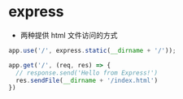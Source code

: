 # express

* 两种提供 html 文件访问的方式
```js
app.use('/', express.static(__dirname + '/'));

app.get('/', (req, res) => {  
  // response.send('Hello from Express!')
  res.sendFile(__dirname + '/index.html')
})
```
